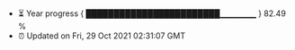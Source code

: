 - ⏳ Year progress { ████████████████████████▁▁▁▁▁▁ } 82.49 %
- ⏰ Updated on Fri, 29 Oct 2021 02:31:07 GMT

